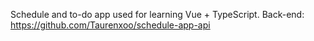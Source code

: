 Schedule and to-do app used for learning Vue + TypeScript. 
Back-end: https://github.com/Taurenxoo/schedule-app-api

